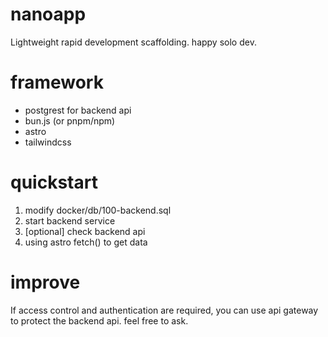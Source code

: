 # nanoapp 
Lightweight rapid development scaffolding. happy solo dev.

# framework
- postgrest for backend api
- bun.js (or pnpm/npm)
- astro
- tailwindcss

# quickstart
1. modify docker/db/100-backend.sql
2. start backend service
3. [optional] check backend api
4. using astro fetch() to get data

# improve
If access control and authentication are required, you can use api gateway to protect the backend api. feel free to ask.
